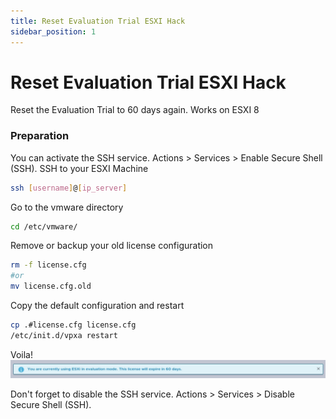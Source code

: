 ```yaml
---
title: Reset Evaluation Trial ESXI Hack
sidebar_position: 1
---
```


# Reset Evaluation Trial ESXI Hack

Reset the Evaluation Trial to 60 days again.
Works on ESXI 8
### Preparation
You can activate the SSH service. Actions > Services > Enable Secure Shell (SSH). SSH to your ESXI Machine
```bash
ssh [username]@[ip_server]
```

Go to the vmware directory
```bash
cd /etc/vmware/

```

Remove or backup your old license configuration
```bash
rm -f license.cfg
#or 
mv license.cfg.old
```

Copy the default configuration and restart
```bash
cp .#license.cfg license.cfg
/etc/init.d/vpxa restart
```

Voila!
![ESXI 60 Days License](./img/esxi_license_60days.png)

Don't forget to disable the SSH service. Actions > Services > Disable Secure Shell (SSH).